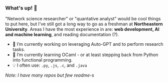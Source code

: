 ### What's up! 🤟

"Network science researcher" or "quantative analyst" would be cool things to put here, but I've still got a long way to go as a freshman at **Northeastern University**. Areas I have the most experience in are: **web development, AI and machine learning**, and reading documentation (?).  

- 🔭 I’m currently working on leveraging Auto-GPT and to perform research tasks. 
- 🌱 I’m currently learning OCaml - or at least stepping back from Python into functional programming. 
- 💡 I often use: ```.py```, ```.js```, ```.c```, and ```.java```

_Note: I have many repos but few readme-s_

<!--
**cadentj/cadentj** is a ✨ _special_ ✨ repository because its `README.md` (this file) appears on your GitHub profile.

Here are some ideas to get you started:

- 🔭 I’m currently working on ...
- 🌱 I’m currently learning ...
- 👯 I’m looking to collaborate on ...
- 🤔 I’m looking for help with ...
- 💬 Ask me about ...
- 📫 How to reach me: ...
- 😄 Pronouns: ...
- ⚡ Fun fact: ...
-->
